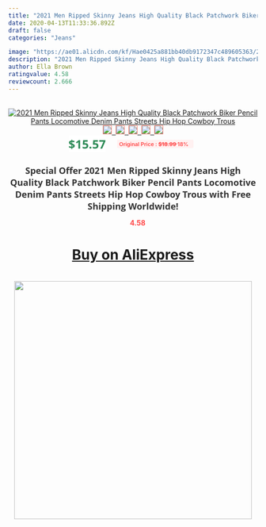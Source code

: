 ```yaml
---
title: "2021 Men Ripped Skinny Jeans High Quality Black Patchwork Biker Pencil Pants Locomotive Denim Pants Streets Hip Hop Cowboy Trous"
date: 2020-04-13T11:33:36.892Z
draft: false
categories: "Jeans"

image: "https://ae01.alicdn.com/kf/Hae0425a881bb40db9172347c489605363/2021-Men-Ripped-Skinny-Jeans-High-Quality-Black-Patchwork-Biker-Pencil-Pants-Locomotive-Denim-Pants-Streets.jpg"
description: "2021 Men Ripped Skinny Jeans High Quality Black Patchwork Biker Pencil Pants Locomotive Denim Pants Streets Hip Hop Cowboy Trous"
author: Ella Brown
ratingvalue: 4.58
reviewcount: 2.666
---
```

<br>
<div style="text-align: center;">
<a href="https://s.click.aliexpress.com/e/_AOw7xR" target="_blank" rel="nofollow noopener noreferrer"><img alt="2021 Men Ripped Skinny Jeans High Quality Black Patchwork Biker Pencil Pants Locomotive Denim Pants Streets Hip Hop Cowboy Trous" class="magnifier-image" src="https://ae01.alicdn.com/kf/Hae0425a881bb40db9172347c489605363/2021-Men-Ripped-Skinny-Jeans-High-Quality-Black-Patchwork-Biker-Pencil-Pants-Locomotive-Denim-Pants-Streets.jpg_640x640.jpg">
<br>
<img style="border:1px solid salmon" src="https://ae01.alicdn.com/kf/Hae0425a881bb40db9172347c489605363/2021-Men-Ripped-Skinny-Jeans-High-Quality-Black-Patchwork-Biker-Pencil-Pants-Locomotive-Denim-Pants-Streets.jpg_120x120.jpg">&nbsp;&nbsp;<img style="border:1px solid salmon" src="https://ae01.alicdn.com/kf/H78d99db0d4a3415b94fda289bac3552fD/2021-Men-Ripped-Skinny-Jeans-High-Quality-Black-Patchwork-Biker-Pencil-Pants-Locomotive-Denim-Pants-Streets.jpg_120x120.jpg">&nbsp;&nbsp;<img style="border:1px solid salmon" src="https://ae01.alicdn.com/kf/Hb838362bd04e4792a3cf1862e3b312881/2021-Men-Ripped-Skinny-Jeans-High-Quality-Black-Patchwork-Biker-Pencil-Pants-Locomotive-Denim-Pants-Streets.jpg_120x120.jpg">&nbsp;&nbsp;<img style="border:1px solid salmon" src="https://ae01.alicdn.com/kf/Heb68d928668845e9bb244ecfa777e14dB/2021-Men-Ripped-Skinny-Jeans-High-Quality-Black-Patchwork-Biker-Pencil-Pants-Locomotive-Denim-Pants-Streets.png_120x120.jpg">&nbsp;&nbsp;<img style="border:1px solid salmon" src="https://ae01.alicdn.com/kf/Hee21ac38146e4c449d1d455186bd87ebH/2021-Men-Ripped-Skinny-Jeans-High-Quality-Black-Patchwork-Biker-Pencil-Pants-Locomotive-Denim-Pants-Streets.jpg_120x120.jpg"></a></div><br0>
<div style="text-align: center;"><span style="background-color: white; border: 0px; box-sizing: border-box; color: seagreen; display: inline-block; font-family: &quot;open sans&quot; , &quot;arial&quot; , &quot;helvetica&quot; , sans-serif , &quot;heiti&quot;; font-size: 24px; font-stretch: inherit; font-weight: 700; line-height: inherit; margin: 0px 10px 0px 0px; padding: 0px; vertical-align: middle;">$15.57 </span>
<span style="background: rgb(255 , 241 , 241); border-radius: 3px; border: 0px; box-sizing: border-box; color: #ff4747; display: inline-block; font-family: inherit; font-size: 12px; font-stretch: inherit; font-style: inherit; font-variant: inherit; font-weight: 600; line-height: inherit; margin: 0px; padding: 2px 5px; transform: scale(0.9); vertical-align: middle;">Original Price : <b style="text-decoration: line-through;">$18.99 </b> 18%&nbsp;&nbsp;</span></div>
<h1 style="color: #333333; display: inline-block; font-family: &quot;open sans&quot; , &quot;arial&quot; , &quot;helvetica&quot; , sans-serif , &quot;heiti&quot;; font-size: 18px; font-stretch: inherit; font-weight: 700; text-align: center;">Special Offer 2021 Men Ripped Skinny Jeans High Quality Black Patchwork Biker Pencil Pants Locomotive Denim Pants Streets Hip Hop Cowboy Trous with Free Shipping Worldwide!</h1>
<div style="color: #ff4747; text-align: center;">
<img src="https://4.bp.blogspot.com/-M0ZcTcb-5uY/XleCXlxnR4I/AAAAAAAAAEc/OrjgMkXV1oMQFaCRZj5HQwOCBcu3w1FegCPcBGAYYCw/s1600/star.png" style="height: 15px;">&nbsp;<b>4.58</b></div>
<div class="button_cont" align="center"><a class="buynow_a" href="https://s.click.aliexpress.com/e/_AOw7xR" target="_blank" rel="nofollow noopener noreferrer"><H1>Buy on AliExpress</H1></a></div><br>
<div class="separator" style="clear: both; text-align: center;">
<img src="https://lh3.googleusercontent.com/-pTy5HemUv9M/XlePHvY0dAI/AAAAAAAAAE4/0nX5iRUoIWY8eMW9Dpxeirr157OZliDIgCLcBGAsYHQ/s1600/badge.gif" width="480">
</div>
